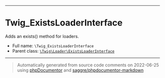 ***

# Twig_ExistsLoaderInterface

Adds an exists() method for loaders.

* Full name: `\Twig_ExistsLoaderInterface`
* Parent class: [`\Twig\Loader\ExistsLoaderInterface`](./Twig/Loader/ExistsLoaderInterface.md)

***
> Automatically generated from source code comments on 2022-06-25 using [phpDocumentor](http://www.phpdoc.org/) and [saggre/phpdocumentor-markdown](https://github.com/Saggre/phpDocumentor-markdown)
